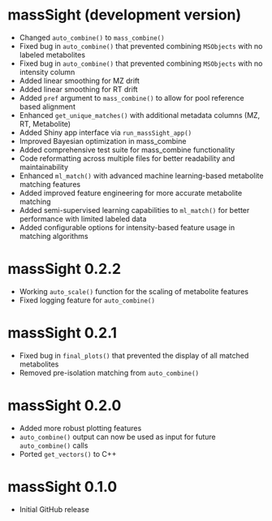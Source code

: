 # massSight (development version)

* Changed `auto_combine()` to `mass_combine()`
* Fixed bug in `auto_combine()` that prevented combining `MSObjects` with no labeled metabolites
* Fixed bug in `auto_combine()` that prevented combining `MSObjects` with no intensity column
* Added linear smoothing for MZ drift
* Added linear smoothing for RT drift
* Added `pref` argument to `mass_combine()` to allow for pool reference based alignment
* Enhanced `get_unique_matches()` with additional metadata columns (MZ, RT, Metabolite)
* Added Shiny app interface via `run_massSight_app()`
* Improved Bayesian optimization in mass_combine
* Added comprehensive test suite for mass_combine functionality
* Code reformatting across multiple files for better readability and maintainability
* Enhanced `ml_match()` with advanced machine learning-based metabolite matching features
* Added improved feature engineering for more accurate metabolite matching
* Added semi-supervised learning capabilities to `ml_match()` for better performance with limited labeled data
* Added configurable options for intensity-based feature usage in matching algorithms

# massSight 0.2.2

* Working `auto_scale()` function for the scaling of metabolite features
* Fixed logging feature for `auto_combine()`

# massSight 0.2.1

* Fixed bug in `final_plots()` that prevented the display of all matched metabolites
* Removed pre-isolation matching from `auto_combine()`

# massSight 0.2.0

* Added more robust plotting features
* `auto_combine()` output can now be used as input for future `auto_combine()` calls
* Ported `get_vectors()` to C++

# massSight 0.1.0

* Initial GitHub release
